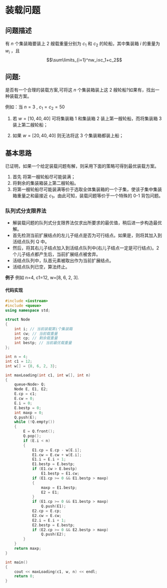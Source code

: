 # 装载问题

## 问题描述

有 $n$ 个集装箱要装上 $2$ 艘载重量分别为 $c_1$ 和 $c_2$ 的轮船，其中集装箱 $i$ 的重量为 $w_i$ ，且
$$\sum\limits_{i=1}^nw_i≤c_1+c_2$$

## 问题:

是否有一个合理的装载方案,可将这 $n$ 个集装箱装上这 $2$ 艘轮船?如果有，找出一种装载方案。

例如：当 $n=3$ , $c_1=c_2=50$

1. 若 $w=[10, 40, 40]$
   可将集装箱 1 和集装箱 2 装上第一艘轮船，而将集装箱 3 装上第二艘轮船；

2. 如果 $w=[20, 40, 40]$
   则无法将这 3 个集装箱都装上船；

## 基本思路

已证明，如果一个给定装载问题有解，则采用下面的策略可得到最优装载方案。

1. 首先 将第一艘轮船尽可能装满；
2. 将剩余的集装箱装上第二艘轮船。
3. 将第一艘轮船尽可能装满等价于选取全体集装箱的一个子集，使该子集中集装箱重量之和最接近 $c_1$。由此可知，装载问题等价于一个特殊的 0-1 背包问题。

### 队列式分支限界法

- 解装载问题的队列式分支限界法仅求出所要求的最优值，稍后进一步构造最优解。
- 首先检测当前扩展结点的左儿子结点是否为可行结点。如果是，则将其加入到活结点队列 Q 中。
- 然后，将其右儿子结点加入到活结点队列中(右儿子结点一定是可行结点)。2 个儿子结点都产生后，当前扩展结点被舍弃。
- 活结点队列中，队首元素被取出作为当前扩展结点。
- 活结点队列已空，算法终止。

**例子**
例如 n=4, c1=12, w=[8, 6, 2, 3].

#### 代码实现

```cpp
#include <iostream>
#include <queue>
using namespace std;

struct Node
{
    int i; // 当前装载第i个集装箱
    int cw; // 当前载重量
    int cp; // 剩余载重量
    int bestp; // 当前最优载重量
};

int n = 4;
int c1 = 12;
int w[] = {8, 6, 2, 3};

int maxLoading(int c1, int w[], int n)
{
    queue<Node> Q;
    Node E, E1, E2;
    E.cp = c1;
    E.cw = 0;
    E.i = 0;
    E.bestp = 0;
    int maxp = 0;
    Q.push(E);
    while (!Q.empty())
    {
        E = Q.front();
        Q.pop();
        if (E.i < n)
        {
            E1.cp = E.cp - w[E.i];
            E1.cw = E.cw + w[E.i];
            E1.i = E.i + 1;
            E1.bestp = E.bestp;
            if (E1.cw > E.bestp)
                E1.bestp = E1.cw;
            if (E1.cp >= 0 && E1.bestp > maxp)
            {
                maxp = E1.bestp;
                E2 = E1;
            }
            if (E1.cp >= 0 && E1.bestp > maxp)
                Q.push(E1);
            E2.cp = E.cp;
            E2.cw = E.cw;
            E2.i = E.i + 1;
            E2.bestp = E.bestp;
            if (E2.cp >= 0 && E2.bestp > maxp)
                Q.push(E2);
        }
    }
    return maxp;
}

int main()
{
    cout << maxLoading(c1, w, n) << endl;
    return 0;
}
```
